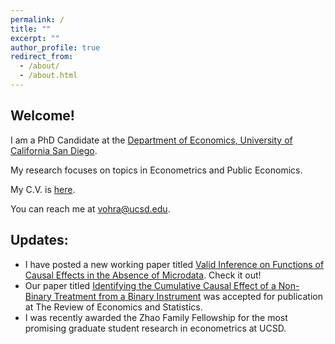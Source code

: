 ```yaml
---
permalink: /
title: ""
excerpt: ""
author_profile: true
redirect_from: 
  - /about/
  - /about.html
---
```


## Welcome!

I am a PhD Candidate at the [Department of Economics, University of California San Diego](http://economics.ucsd.edu/). 

My research focuses on topics in Econometrics and Public Economics. 

My C.V. is [here](https://vedant-vohra.github.io/files/VedantVohra_CV.pdf). 

You can reach me at [vohra@ucsd.edu](mailto:vohra@ucsd.edu).

## Updates:
- I have posted a new working paper titled [Valid Inference on Functions of Causal Effects in the Absence of Microdata][inference_no_data_draft_link]. Check it out!
- Our paper titled [Identifying the Cumulative Causal Effect of a Non-Binary Treatment from a Binary Instrument][cce_draft_link] was accepted for publication at The Review of Economics and Statistics. 
- I was recently awarded the Zhao Family Fellowship for the most promising graduate student research in econometrics at UCSD. 


[cce_draft_link]: https://vedant-vohra.github.io/files/CCE.pdf

[inference_no_data_draft_link]: https://arxiv.org/abs/2410.00217